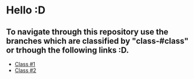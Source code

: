 # Hello :D

## To navigate through this repository use the branches which are classified by "class-#class" or trhough the following links :D.

- [Class #1](https://github.com/KiyotakaDev/boot-classes/tree/class-1)
- [Class #2](https://github.com/KiyotakaDev/boot-classes/tree/class-2)
